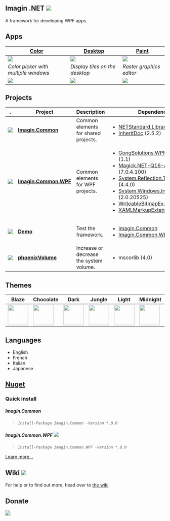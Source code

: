 Imagin .NET ![](https://img.shields.io/badge/style-6.6-blue.svg?style=flat&label=Version)
---
A framework for developing WPF apps.

Apps 
---
**[Color](https://github.com/imagin-tech/Imagin.NET/tree/phoenix/Apps.Color)** | **[Desktop](https://github.com/imagin-tech/Imagin.NET/tree/phoenix/Apps.Desktop)** | **[Paint](https://github.com/imagin-tech/Imagin.NET/tree/phoenix/Apps.Paint)** |
-|-|-|
<img src="https://github.com/imagin-tech/Imagin.NET/blob/phoenix/Apps.Color/Images/Splash.png?raw=true"/> | <img src="https://github.com/imagin-tech/Imagin.NET/blob/phoenix/Apps.Desktop/Images/Splash.png?raw=true"/>  | <img src="https://github.com/imagin-tech/Imagin.NET/blob/phoenix/Apps.Paint/Images/Splash.png?raw=true"/> |
*Color picker with multiple windows* | *Display tiles on the desktop* | *Raster graphics editor* |
![](https://img.shields.io/badge/style-Stable-green.svg?style=flat&label=) | ![](https://img.shields.io/badge/style-Stable-green.svg?style=flat&label=) | ![](https://img.shields.io/badge/style-Unstable-red.svg?style=flat&label=) |

Projects
---
. | Project | Description | Dependencies | Build |
-|-|-|-|-|
![](https://img.shields.io/badge/style-C%23-blue.svg?style=flat&label=) | **[Imagin.Common](https://github.com/imagin-tech/Imagin.NET/tree/phoenix/Imagin.Common)** | Common elements for shared projects. | <ul><li>[NETStandard.Library](https://docs.microsoft.com/en-us/dotnet/standard/net-standard) (2.0.3)</li><li>[InheritDoc](https://www.inheritdoc.io/) (2.5.2)</li></ul> | ![](https://img.shields.io/badge/style-Stable-green.svg?style=flat&label=) |
![](https://img.shields.io/badge/style-C%23-blue.svg?style=flat&label=) | **[Imagin.Common.WPF](https://github.com/imagin-tech/Imagin.NET/tree/phoenix/Imagin.Common.WPF)** | Common elements for WPF projects. | <ul><li>[GongSolutions.WPF.DragDrop](https://github.com/punker76/gong-wpf-dragdrop) (1.1)</li><li>[Magick.NET-Q16-AnyCPU](https://github.com/dlemstra/Magick.NET) (7.0.4.100)</li><li>[System.Reflection.TypeExtensions](https://www.nuget.org/packages/System.Reflection.TypeExtensions/) (4.4.0)</li><li>[System.Windows.Interactivity.WPF](http://www.microsoft.com/en-us/download/details.aspx?id=10801) (2.0.20525)</li><li>[WriteableBitmapEx.Wpf](https://github.com/reneschulte/WriteableBitmapEx) (1.5)</li><li>[XAMLMarkupExtensions](http://xamlmarkupextensions.codeplex.com/) (1.3.0)</li></ul> | ![](https://img.shields.io/badge/style-Stable-green.svg?style=flat&label=) |
![](https://img.shields.io/badge/style-C%23-blue.svg?style=flat&label=) | **[Demo](https://github.com/imagin-tech/Imagin.NET/tree/phoenix/Demo)** | Test the framework. | <ul><li>[Imagin.Common](https://github.com/imagin-tech/Imagin.NET/blob/phoenix/Imagin.Common)</li><li>[Imagin.Common.WPF](https://github.com/imagin-tech/Imagin.NET/blob/phoenix/Imagin.Common.WPF)</li></ul> | ![](https://img.shields.io/badge/style-Unstable-red.svg?style=flat&label=) |
![](https://img.shields.io/badge/style-C++-red.svg?style=flat&label=) | **[phoenixVolume](https://github.com/imagin-tech/Imagin.NET/tree/phoenix/phoenixVolume)** | Increase or decrease the system volume. | <ul><li>mscorlib (4.0)</li></ul> | ![](https://img.shields.io/badge/style-Stable-green.svg?style=flat&label=) |

Themes
---
Blaze | Chocolate | Dark | Jungle | Light | Midnight | Violet |
-|-|-|-|-|-|-|
<img src="https://github.com/imagin-tech/Imagin.NET/blob/phoenix/Images/Themes/Blaze.png?raw=true" width="64" /> | <img src="https://github.com/imagin-tech/Imagin.NET/blob/phoenix/Images/Themes/Chocolate.png?raw=true" width="64" /> | <img src="https://github.com/imagin-tech/Imagin.NET/blob/phoenix/Images/Themes/Dark.png?raw=true" width="64" /> | <img src="https://github.com/imagin-tech/Imagin.NET/blob/phoenix/Images/Themes/Jungle.png?raw=true" width="64" /> | <img src="https://github.com/imagin-tech/Imagin.NET/blob/phoenix/Images/Themes/Light.png?raw=true" width="64" /> | <img src="https://github.com/imagin-tech/Imagin.NET/blob/phoenix/Images/Themes/Midnight.png?raw=true" width="64" /> | <img src="https://github.com/imagin-tech/Imagin.NET/blob/phoenix/Images/Themes/Violet.png?raw=true" width="64" />

Languages
---
- English
- French
- Italian
- Japanese

[Nuget](https://www.nuget.org/packages/Imagin.Common/)
---
### Quick install
##### Imagin.Common
> _`Install-Package Imagin.Common -Version *.0.0`_
##### Imagin.Common.WPF ![](https://img.shields.io/badge/style-Coming%20soon!-red.svg?style=flat&label=)
> _`Install-Package Imagin.Common.WPF -Version *.0.0`_

[Learn more...](https://github.com/imagin-tech/Imagin.NET/wiki/Getting-Started#install-with-nuget-coming-soon)

Wiki ![](https://img.shields.io/badge/style-Coming%20soon!-red.svg?style=flat&label=)
---
For help or to find out more, head over to [the wiki](https://github.com/imagin-tech/Imagin.NET/wiki/Getting-Started).

Donate
---
[![](https://www.paypalobjects.com/en_US/i/btn/btn_donateCC_LG.gif)](https://www.paypal.com/cgi-bin/webscr?cmd=_s-xclick&hosted_button_id=AJJG6PWLBYQNG)